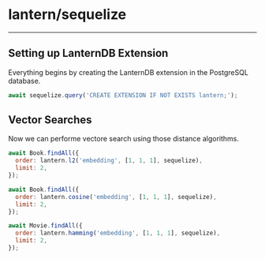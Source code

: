 # lantern/sequelize

---

## Setting up LanternDB Extension

Everything begins by creating the LanternDB extension in the PostgreSQL database.

```js
await sequelize.query('CREATE EXTENSION IF NOT EXISTS lantern;');
```

## Vector Searches

Now we can performe vectore search using those distance algorithms.

```js
await Book.findAll({
  order: lantern.l2('embedding', [1, 1, 1], sequelize),
  limit: 2,
});

await Book.findAll({
  order: lantern.cosine('embedding', [1, 1, 1], sequelize),
  limit: 2,
});

await Movie.findAll({
  order: lantern.hamming('embedding', [1, 1, 1], sequelize),
  limit: 2,
});
```
